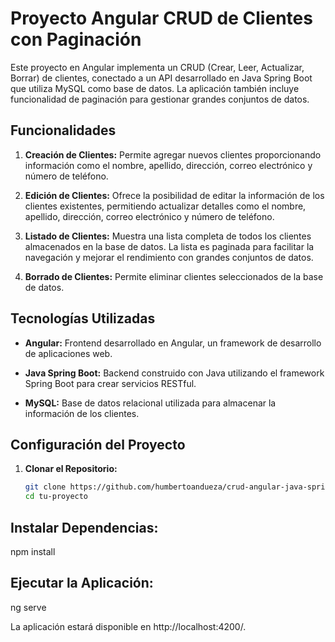 # Proyecto Angular CRUD de Clientes con Paginación

Este proyecto en Angular implementa un CRUD (Crear, Leer, Actualizar, Borrar) de clientes, conectado a un API desarrollado en Java Spring Boot que utiliza MySQL como base de datos. La aplicación también incluye funcionalidad de paginación para gestionar grandes conjuntos de datos.

## Funcionalidades

1. **Creación de Clientes:** Permite agregar nuevos clientes proporcionando información como el nombre, apellido, dirección, correo electrónico y número de teléfono.

2. **Edición de Clientes:** Ofrece la posibilidad de editar la información de los clientes existentes, permitiendo actualizar detalles como el nombre, apellido, dirección, correo electrónico y número de teléfono.

3. **Listado de Clientes:** Muestra una lista completa de todos los clientes almacenados en la base de datos. La lista es paginada para facilitar la navegación y mejorar el rendimiento con grandes conjuntos de datos.

4. **Borrado de Clientes:** Permite eliminar clientes seleccionados de la base de datos.

## Tecnologías Utilizadas

- **Angular:** Frontend desarrollado en Angular, un framework de desarrollo de aplicaciones web.

- **Java Spring Boot:** Backend construido con Java utilizando el framework Spring Boot para crear servicios RESTful.

- **MySQL:** Base de datos relacional utilizada para almacenar la información de los clientes.

## Configuración del Proyecto

1. **Clonar el Repositorio:**
   ```bash
   git clone https://github.com/humbertoandueza/crud-angular-java-spring-mysql.git
   cd tu-proyecto
   ```

## Instalar Dependencias:
npm install

## Ejecutar la Aplicación:
ng serve

La aplicación estará disponible en http://localhost:4200/.
